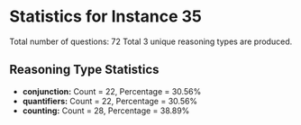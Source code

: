 # Statistics for Instance 35
Total number of questions: 72
Total 3 unique reasoning types are produced.
## Reasoning Type Statistics
- **conjunction:** Count = 22, Percentage = 30.56%
- **quantifiers:** Count = 22, Percentage = 30.56%
- **counting:** Count = 28, Percentage = 38.89%
